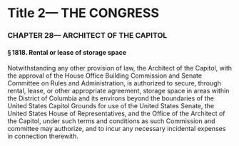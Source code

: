 
# Title 2— THE CONGRESS
### CHAPTER 28— ARCHITECT OF THE CAPITOL
#### § 1818. Rental or lease of storage space

Notwithstanding any other provision of law, the Architect of the Capitol, with the approval of the House Office Building Commission and Senate Committee on Rules and Administration, is authorized to secure, through rental, lease, or other appropriate agreement, storage space in areas within the District of Columbia and its environs beyond the boundaries of the United States Capitol Grounds for use of the United States Senate, the United States House of Representatives, and the Office of the Architect of the Capitol, under such terms and conditions as such Commission and committee may authorize, and to incur any necessary incidental expenses in connection therewith.
